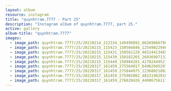 ```yaml
---
layout: album
resource: instagram
title: "quynhtram.7777 - Part 25"
description: "Instagram album of quynhtram.7777, part 25."
active: gallery
album-title: "quynhtram.7777"
images:
  - image_path: quynhtram.7777/25/20210214_222334_149498892_862690667906373_3290176280710213809_n.jpg
  - image_path: quynhtram.7777/25/20210215_115423_150504846_125490229467075_3451586357038816125_n.jpg
  - image_path: quynhtram.7777/25/20210215_115431_150561129_465244134650917_5059378990399035635_n.jpg
  - image_path: quynhtram.7777/25/20210215_115439_150182265_268369971321117_5699788137218163359_n.jpg
  - image_path: quynhtram.7777/25/20210215_115449_150984281_427824495211580_1082279807737096420_n.jpg
  - image_path: quynhtram.7777/25/20220317_161459_275564917_649629452976332_7570121663337032510_n.jpg
  - image_path: quynhtram.7777/25/20220317_161459_275844975_123680210029227_5840391227591361256_n.jpg
  - image_path: quynhtram.7777/25/20220317_161459_275902082_482319820102656_3589993208227218730_n.jpg
  - image_path: quynhtram.7777/25/20220317_161459_276028426_440867561172343_1937359611756357801_n.jpg
---
```

